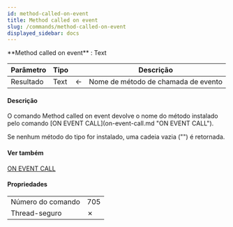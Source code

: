 ```yaml
---
id: method-called-on-event
title: Method called on event
slug: /commands/method-called-on-event
displayed_sidebar: docs
---
```


<!--REF #_command_.Method called on event.Syntax-->**Method called on event**  : Text<!-- END REF-->
<!--REF #_command_.Method called on event.Params-->
| Parâmetro | Tipo |  | Descrição |
| --- | --- | --- | --- |
| Resultado | Text | &#8592; | Nome de método de chamada de evento |

<!-- END REF-->

#### Descrição 

<!--REF #_command_.Method called on event.Summary-->O comando Method called on event devolve o nome do método instalado pelo comando [ON EVENT CALL](on-event-call.md "ON EVENT CALL").<!-- END REF--> 

Se nenhum método do tipo for instalado, uma cadeia vazia ("") é retornada.

#### Ver também 

[ON EVENT CALL](on-event-call.md)  

#### Propriedades

|  |  |
| --- | --- |
| Número do comando | 705 |
| Thread-seguro | &cross; |


